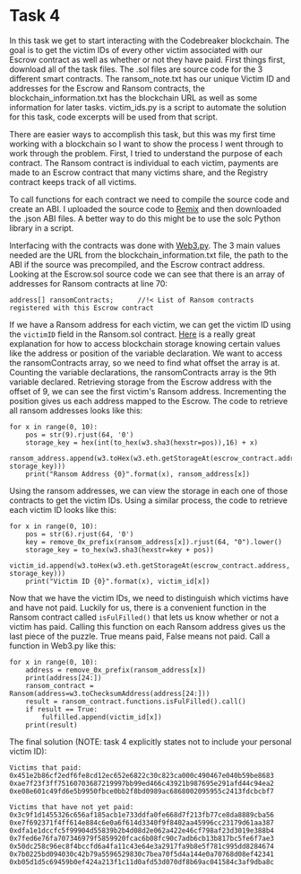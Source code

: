 # Task 4

In this task we get to start interacting with the Codebreaker blockchain. The goal is to get the victim IDs of every 
other victim associated with our Escrow contract as well as whether or not they have paid. First things first, 
download all of the task files. The .sol files are source code for the 3 different smart contracts. The ransom_note.txt 
has our unique Victim ID and addresses for the Escrow and Ransom contracts, the blockchain_information.txt has the 
blockchain URL as well as some information for later tasks. victim_ids.py is a script to automate the solution
for this task, code excerpts will be used from that script. 

There are easier ways to accomplish this task, but this was my first time working with a blockchain so I want
to show the process I went through to work through the problem. First, I tried to understand the purpose of 
each contract. The Ransom contract is individual to each victim, payments are made to an Escrow contract that
many victims share, and the Registry contract keeps track of all victims. 

To call functions for each contract we need to compile the source code and create an ABI. I uploaded the source
code to [Remix](remix.ethereum.org) and then downloaded the .json ABI files. A better way to do this might be
to use the solc Python library in a script.

Interfacing with the contracts was done with [Web3.py](https://web3py.readthedocs.io/en/stable/). The 3 main values 
needed are the URL from the blockchain_information.txt file, the path to the ABI if the source was precompiled, and 
the Escrow contract address. Looking at the Escrow.sol source code we can see that there is an array of addresses 
for Ransom contracts at line 70:
```
address[] ransomContracts;      //!< List of Ransom contracts registered with this Escrow contract
```

If we have a Ransom address for each victim, we can get the victim ID using the `victimID` field in the Ransom.sol 
contract. [Here](https://medium.com/aigang-network/how-to-read-ethereum-contract-storage-44252c8af925) is a really 
great explanation for how to access blockchain storage knowing certain values like the address or position of the 
variable declaration. We want to access the ransomContracts array, so we need to find what offset the array is at.
Counting the variable declarations, the ransomContracts array is the 9th variable declared. Retrieving storage from
the Escrow address with the offset of 9, we can see the first victim's Ransom address. Incrementing the position gives
us each address mapped to the Escrow. The code to retrieve all ransom addresses looks like this:
```
for x in range(0, 10): 
    pos = str(9).rjust(64, '0')
    storage_key = hex(int(to_hex(w3.sha3(hexstr=pos)),16) + x)
    ransom_address.append(w3.toHex(w3.eth.getStorageAt(escrow_contract.address, storage_key)))
    print("Ransom Address {0}".format(x), ransom_address[x])

```

Using the ransom addresses, we can view the storage in each one of those contracts to get the victim IDs. Using a similar
process, the code to retrieve each victim ID looks like this:
```
for x in range(0, 10):
    pos = str(6).rjust(64, '0')
    key = remove_0x_prefix(ransom_address[x]).rjust(64, "0").lower() 
    storage_key = to_hex(w3.sha3(hexstr=key + pos))
    victim_id.append(w3.toHex(w3.eth.getStorageAt(escrow_contract.address, storage_key))) 
    print("Victim ID {0}".format(x), victim_id[x])
```

Now that we have the victim IDs, we need to distinguish which victims have and have not paid. Luckily for us, there
is a convenient function in the Ransom contract called `isFulFilled()` that lets us know whether or not a victim has paid.
Calling this function on each Ransom address gives us the last piece of the puzzle. True means paid, False means not paid.
Call a function in Web3.py like this:
```
for x in range(0, 10):
    address = remove_0x_prefix(ransom_address[x])
    print(address[24:])
    ransom_contract = Ransom(address=w3.toChecksumAddress(address[24:]))
    result = ransom_contract.functions.isFulFilled().call()
    if result == True:
        fulfilled.append(victim_id[x])
    print(result)
```

The final solution (NOTE: task 4 explicitly states not to include your personal victim ID):
```
Victims that paid:
0x451e2b86cf2edf6fe8cd12ec652e6822c30c823ca000c490467e040b59be8683
0xae7f23f3ff75160703687219997bb99ed466c43921b987695e291afd44c94ea2
0xe08e601c49fd6e5b9950fbce0bb2f8bd0989ac6868002095955c2413fdcbcbf7

Victims that have not yet paid:
0x3c9f1d1455326c656af185acb1e733ddfa0fe668d7f213fb77ce8da8889cba56
0xe7f692371f4ff614e884c6e0a6f614d3340f9f8402aa45996cc23179d61aa387
0xdfa1e1dccfc5f99904d55839b2b4d08d2e062a422e46cf798af23d3019e388b4
0x7fed6e76fa707346979f5859920fcac6b08fc90c7adb6cb13b817bc5fe6f7ae3
0x50dc258c96ec8f4bccfd6a4fa11c43e64e3a2917fa9b8e5f781c995dd8284674
0x7b0225bd094030c42b79a5596529830c7bea70f5d4a144e0a70768d08ef42341
0xb05d1d5c69459b0ef424a213f1c11d0afd53d070df8b69ac041584c3af9dba8c
```




